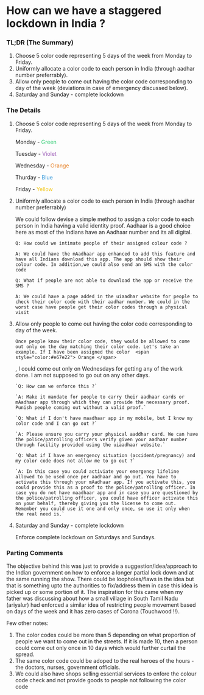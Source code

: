 # How can we have a staggered lockdown in India ?

### TL;DR (The Summary)

1. Choose 5 color code representing 5 days of the week from Monday to Friday.
2. Uniformly allocate a color code to each person in India (through aadhar number preferrably).
3. Allow only people to come out having the color code corresponding to day of the week (deviations in case of emergency discussed below).
4. Saturday and Sunday - complete lockdown

### The Details

1. Choose 5 color code representing 5 days of the week from Monday to Friday.

   Monday - <span style="color:#2ecc71"> Green </span>

   Tuesday - <span style="color:#9b59b6"> Violet </span>

   Wednesday - <span style="color:#e67e22"> Orange </span>

   Thurday - <span style="color:#3498db"> Blue </span>

   Friday - <span style="color:#f1c40f"> Yellow </span>

2) Uniformly allocate a color code to each person in India (through aadhar number preferrably)

   We could follow devise a simple method to assign a color code to each person in India having a valid identity proof. Aadhaar is a good choice here as most of the Indians have an Aadhaar number and its all digital.

   `Q: How could we intimate people of their assigned colour code ?`

   `A: We could have the mAadhaar app enhanced to add this feature and have all Indians download this app. The app should show their colour code. In addition,we could also send an SMS with the color code`

   `Q: What if people are not able to download the app or receive the SMS ?`

   `A: We could have a page added in the uiaadhar website for people to check their color code with their aadhar number. We could in the worst case have people get their color codes through a physical visit`

3.  Allow only people to come out having the color code corresponding to day of the week.

        Once people know their color code, they would be allowed to come out only on the day matching their color code. Let's take an example. If I have been assigned the color  <span style="color:#e67e22"> Orange </span>

    , I could come out only on Wednesdays for getting any of the work done. I am not supposed to go out on any other days.

        `Q: How can we enforce this ?`

        `A: Make it mandate for people to carry their aadhaar cards or mAadhaar app through which they can provide the necessary proof. Punish people coming out without a valid proof.`

        `Q: What if I don't have maadhaar app in my mobile, but I know my color code and I can go out ?`

        `A: Please ensure you carry your physical aaddhar card. We can have the police/patrolling officers verify given your aadhaar number through facility provided using the uiaadhaar website.`

        `Q: What if I have an emergency situation (accident/pregnancy) and my color code does not allow me to go out ?`

        `A: In this case you could activiate your emergency lifeline allowed to be used once per aadhaar and go out. You have to activate this through your mAadhaar app. If you activate this, you could provide this as a proof to the police/patrolling officer. In case you do not have maadhaar app and in case you are questioned by the police/patrolling officer, you could have officer activate this on your behalf, thereby giving you the license to come out. Remember you could use it one and only once, so use it only when the real need is.`

4) Saturday and Sunday - complete lockdown


    Enforce complete lockdown on Saturdays and Sundays.


### Parting Comments

The objective behind this was just to provide a suggestion/idea/approach to the Indian government on how to enforce a longer partial lock down and at the same running the show. There could be loopholes/flaws in the idea but that is something upto the authorities to fix/address them in case this idea is picked up or some portion of it. The inspiration for this came when my father was discussing about how a small village in South Tamil Nadu (ariyalur) had enforced a similar idea of restricting people movement based on days of the week and it has zero cases of Corona (Touchwood !!).

Few other notes:

1. The color codes could be more than 5 depending on what proportion of people we want to come out in the streets. If it is made 10, then a person could come out only once in 10 days which would further curtail the spread.
2. The same color code could be adoped to the real heroes of the hours - the doctors, nurses, government officials.
3. We could also have shops selling essential services to enfore the colour code check and not provide goods to people not following the color code
